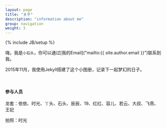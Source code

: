 ```yaml
---
layout: page
title: "关于"
description: "information about me"
group: navigation
weight: 3
---
```

{% include JB/setup %}

嗨，我是`小石头`，你可以通过[我的Email]("mailto:{{ site.author.email }}")联系到我。

2015年11月，我使用Jekyll搭建了这个小图册，记录下一起梦幻的日子。

<br/>

#### 参与人员

龙套：依依、时光、丫头、石头、辰辰、19、红红、容儿、若云、大叔、飞燕、王妃

拍照：时光

